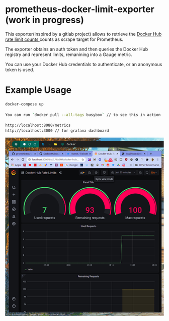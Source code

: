 # prometheus-docker-limit-exporter (work in progress)

This exporter(inspired by a gitlab project) allows to retrieve the [Docker Hub rate limit counts ](https://docs.docker.com/docker-hub/download-rate-limit/#how-can-i-check-my-current-rate) counts as scrape target for Prometheus.

The exporter obtains an auth token and then queries the Docker Hub registry and represent limits, remanining into a Gauge metric.

You can use your Docker Hub credentials to authenticate, or an anonymous token is used.

# Example Usage

```sh
docker-compose up

You can run `docker pull --all-tags busybox` // to see this in action

http://localhost:8080/metrics
http://localhost:3000 // for grafana dashboard

```

![Grafana](grafana.png)

